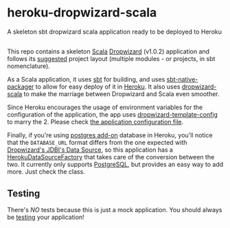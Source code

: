 # heroku-dropwizard-scala
A skeleton sbt dropwizard scala application ready to be deployed to Heroku

##
This repo contains a skeleton [Scala](http://www.scala-lang.org/) 
[Dropwizard](http://www.dropwizard.io/) (v1.0.2) application
and follows its [suggested](http://www.dropwizard.io/1.0.2/docs/manual/core.html) project
layout (multiple modules - or projects, in sbt nomenclature). 

As a Scala application, it uses [sbt](http://www.scala-sbt.org/) for building, 
and uses [sbt-native-packager](https://github.com/sbt/sbt-native-packager)
to allow for easy deploy of it in [Heroku](https://www.heroku.com/).
It also uses [dropwizard-scala](https://github.com/datasift/dropwizard-scala) 
to make the marriage between Dropwizard and Scala even smoother.

Since Heroku encourages the usage of environment variables for the configuration
of the application, the app uses [dropwizard-template-config](https://github.com/tkrille/dropwizard-template-config) 
to marry the 2.
Please check [the application configuration file](curium-application/curium.yml).

Finally, if you're using [postgres add-on](https://www.heroku.com/postgres) database in Heroku, you'll 
notice that the `DATABASE_URL` format differs from the one expected with
[Dropwizard's JDBI's Data Source](http://www.dropwizard.io/1.0.2/docs/manual/jdbi.html),
so this application has a [HerokuDataSourceFactory](curium-application/src/main/scala/com/github/fcristovao/config/HerokuDataSourceFactory.scala) 
that takes care of the conversion between the two. It currently only supports
[PostgreSQL](https://www.postgresql.org/), but provides an easy way to add
more. Just check the class.

## Testing
There's *NO* tests because this is just a mock application.
You should always be [testing](http://www.dropwizard.io/1.0.2/docs/manual/testing.html) your application!